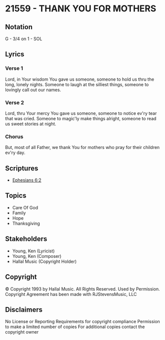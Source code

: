 # 21559 - THANK YOU FOR MOTHERS

## Notation

G - 3/4 on 1 - SOL

## Lyrics

### Verse 1

Lord, in Your wisdom You gave us someone, someone to hold us thru the long, lonely nights. Someone to laugh at the silliest things, someone to lovingly call out our names. 

### Verse 2

Lord, thru Your mercy You gave us someone, someone to notice ev'ry tear that was cried. Someone to magic'ly make things alright, someone to read us sweet stories at night. 


### Chorus

But, most of all Father, we thank You for mothers who pray for their children ev'ry day.


## Scriptures

- [Ephesians 6:2](https://www.biblegateway.com/passage/?search=Ephesians%206%3A2)

## Topics

- Care Of God
- Family
- Hope
- Thanksgiving

## Stakeholders

- Young, Ken (Lyricist)
- Young, Ken (Composer)
- Hallal Music (Copyright Holder)

## Copyright

© Copyright 1993 by Hallal Music. All Rights Reserved. Used by Permission.
Copyright Agreement has been made with RJStevensMusic, LLC

## Disclaimers

No License or Reporting Requirements for copyright compliance
Permission to make a limited number of copies
For additional copies contact the copyright owner


